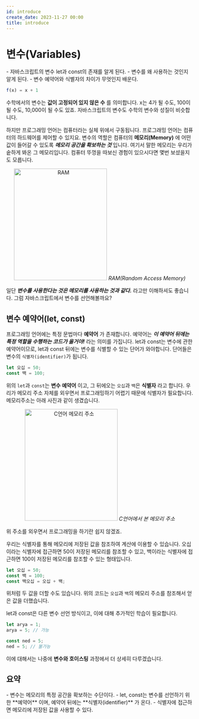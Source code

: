 ```yaml
---
id: introduce
create_date: 2023-11-27 00:00
title: introduce
---
```


# 변수(Variables)

<YouWillLearn>
- 자바스크립트의 변수 let과 const의 존재를 알게 된다.
- 변수를 왜 사용하는 것인지 알게 된다.
- 변수 예약어와 식별자의 차이가 무엇인지 배운다.
</YouWillLearn>

```js
f(x) = x + 1
```

수학에서의 변수는 **값이 고정되어 있지 않은 수** 를 의미합니다.
x는 4가 될 수도, 100이 될 수도, 10,000이 될 수도 있죠. 자바스크립트의 변수도 수학의 변수와 성질이 비슷합니다.

하지만 프로그래밍 언어는 컴퓨터라는 실체 위에서 구동됩니다. 프로그래밍 언어는 컴퓨터의 하드웨어를 제어할 수 있지요. 변수의 역할은 컴퓨터의 **메모리(Memory)** 에 어떤 값이 들어갈 수 있도록 **_메모리 공간을 확보하는 것_** 입니다. 여기서 말한 메모리는 우리가 숱하게 봐온 그 메모리입니다. 컴퓨터 뚜껑을 따보신 경험이 있으시다면 몇번 보셨을지도 모릅니다.

<center>
  <img
    src="https://cdn.pixabay.com/photo/2014/08/22/22/14/ram-424813_1280.jpg"
    width="250"
    height="300"
    alt="RAM"
  />
  <em>RAM(Random Access Memory)</em>
</center>

일단 **_변수를 사용한다는 것은 메모리를 사용하는 것과 같다._** 라고만 이해하셔도 좋습니다. 그럼 자바스크립트에서 변수를 선언해볼까요?

## 변수 예약어(let, const)

프로그래밍 언어에는 특정 문법마다 **예약어** 가 존재합니다. 예약어는 **_이 예약어 뒤에는 특정 역할을 수행하는 코드가 올거야!_** 라는 의미를 가집니다. let과 const는 변수에 관한 예약어이므로, let과 const 뒤에는 변수를 식별할 수 있는 단어가 와야합니다. 단어들은 변수의 `식별자(identifier)`가 됩니다.

```js
let 오십 = 50;
const 백 = 100;
```

위의 `let`과 `const`는 **변수 예약어** 이고, 그 뒤에오는 `오십`과 `백`은 **식별자** 라고 합니다. 우리가 메모리 주소 자체를 외우면서 프로그래밍하기 어렵기 때문에 식별자가 필요합니다. 메모리주소는 아래 사진과 같이 생겼습니다.

<center>
  <img
    src="https://github.com/2duckchun/2duckchun/assets/92588154/18fd401b-638b-40f0-be42-015d767d3fc6"
    width="250"
    height="300"
    alt="C언어 메모리 주소"
  />
  <em>C언어에서 본 메모리 주소</em>
</center>

위 주소를 외우면서 프로그래밍을 하기란 쉽지 않겠죠.

우리는 식별자를 통해 메모리에 저장된 값을 참조하여 계산에 이용할 수 있습니다. 오십이라는 식별자에 접근하면 50이 저장된 메모리를 참조할 수 있고, 백이라는 식별자에 접근하면 100이 저장된 메모리를 참조할 수 있는 형태입니다.

```js
let 오십 = 50;
const 백 = 100;
const 백오십 = 오십 + 백;
```

위처럼 두 값을 더할 수도 있습니다. 위의 코드는 `오십`과 `백`의 메모리 주소를 참조해서 얻은 값을 더했습니다.

<Important>
let과 const은 다른 변수 선언 방식이고, 이에 대해 추가적인 학습이 필요합니다.

```js
let arya = 1;
arya = 5; // 가능

const ned = 5;
ned = 5; // 불가능
```

이에 대해서는 나중에 **변수와 호이스팅** 과정에서 더 상세히 다루겠습니다.
</Important>

## 요약

<Recap>
- 변수는 메모리의 특정 공간을 확보하는 수단이다.
- let, const는 변수를 선언하기 위한 **예약어** 이며, 예약어 뒤에는 **식별자(identifier)** 가 온다.
- 식별자에 접근하면 메모리에 저장된 값을 사용할 수 있다. 
</Recap>

<PrevNext nextLink="/curriculum/javascript/operator" nextTitle="연산자" />
